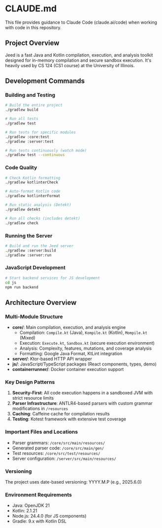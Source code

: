 # CLAUDE.md

This file provides guidance to Claude Code (claude.ai/code) when working with code in this repository.

## Project Overview

Jeed is a fast Java and Kotlin compilation, execution, and analysis toolkit designed for in-memory compilation and secure sandbox execution. It's heavily used by CS 124 (CS1 course) at the University of Illinois.

## Development Commands

### Building and Testing
```bash
# Build the entire project
./gradlew build

# Run all tests
./gradlew test

# Run tests for specific modules
./gradlew :core:test
./gradlew :server:test

# Run tests continuously (watch mode)
./gradlew test --continuous
```

### Code Quality
```bash
# Check Kotlin formatting
./gradlew kotlinterCheck

# Auto-format Kotlin code
./gradlew kotlinterFormat

# Run static analysis (Detekt)
./gradlew detekt

# Run all checks (includes detekt)
./gradlew check
```

### Running the Server
```bash
# Build and run the Jeed server
./gradlew :server:build
./gradlew :server:run
```

### JavaScript Development
```bash
# Start backend services for JS development
cd js
npm run backend
```

## Architecture Overview

### Multi-Module Structure
- **core/**: Main compilation, execution, and analysis engine
  - Compilation: `Compile.kt` (Java), `Kompile.kt` (Kotlin), `Mompile.kt` (Mixed)
  - Execution: `Execute.kt`, `Sandbox.kt` (secure execution environment)
  - Analysis: Complexity, features, mutations, and coverage analysis
  - Formatting: Google Java Format, KtLint integration
- **server/**: Ktor-based HTTP API wrapper
- **js/**: JavaScript/TypeScript packages (React components, types, demo)
- **containerrunner/**: Docker container execution support

### Key Design Patterns
1. **Security-First**: All code execution happens in a sandboxed JVM with strict resource limits
2. **Parser Infrastructure**: ANTLR4-based parsers with custom grammar modifications in `/resources`
3. **Caching**: Caffeine cache for compilation results
4. **Testing**: Kotest framework with extensive test coverage

### Important Files and Locations
- Parser grammars: `/core/src/main/resources/`
- Generated parser code: `/core/src/main/gen/`
- Test resources: `/core/src/test/resources/`
- Server configuration: `/server/src/main/resources/`

### Versioning
The project uses date-based versioning: YYYY.M.P (e.g., 2025.6.0)

### Environment Requirements
- Java: OpenJDK 21
- Kotlin: 2.1.21
- Node.js: 24.4.0 (for JS components)
- Gradle: 9.x with Kotlin DSL